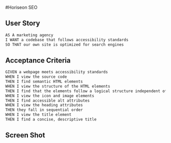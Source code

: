 #Horiseon SEO

## User Story
```md
AS A marketing agency
I WANT a codebase that follows accessibility standards
SO THAT our own site is optimized for search engines
```

## Acceptance Criteria
```md
GIVEN a webpage meets accessibility standards
WHEN I view the source code
THEN I find semantic HTML elements
WHEN I view the structure of the HTML elements
THEN I find that the elements follow a logical structure independent of styling and positioning
WHEN I view the icon and image elements
THEN I find accessible alt attributes
WHEN I view the heading attributes
THEN they fall in sequential order
WHEN I view the title element
THEN I find a concise, descriptive title
```

## Screen Shot
[](./assets/images/Screen-Shot.png)


